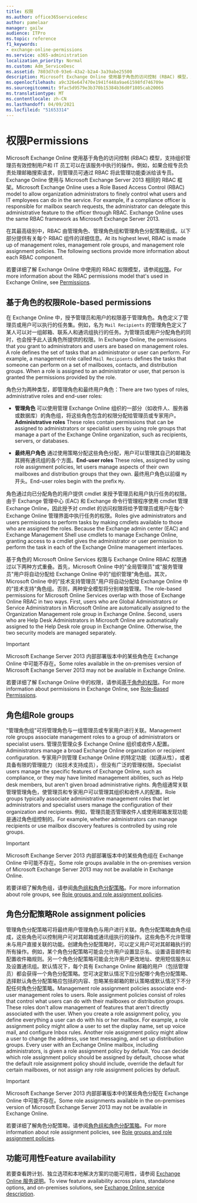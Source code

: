 ```yaml
---
title: 权限
ms.author: office365servicedesc
author: pamelaar
manager: gailw
audience: ITPro
ms.topic: reference
f1_keywords:
- exchange-online-permissions
ms.service: o365-administration
localization_priority: Normal
ms.custom: Adm_ServiceDesc
ms.assetid: 7803d7c0-93e6-43a2-b2a4-3a39abe25500
description: Microsoft Exchange Online 使用基于角色的访问控制 (RBAC) 模型，支持组织管理员有效控制用户和 IT 员工可以在该服务中执行的操作。例如，如果合规专员负责处理邮箱搜索请求，则管理员可通过 RBAC 将此管理功能委派给该专员。Exchange Online 使用与 Microsoft Exchange Server 2013 相同的 RBAC 框架。
ms.openlocfilehash: a9c326e647470e1941f448a9ae61598fd746709e
ms.sourcegitcommit: 9fac5d9579e3b370b15384b36d0f1805cab20065
ms.translationtype: MT
ms.contentlocale: zh-CN
ms.lasthandoff: 04/09/2021
ms.locfileid: "51653314"
---
```

# <a name="permissions"></a><span data-ttu-id="aff67-105">权限</span><span class="sxs-lookup"><span data-stu-id="aff67-105">Permissions</span></span>

<span data-ttu-id="aff67-p102">Microsoft Exchange Online 使用基于角色的访问控制 (RBAC) 模型，支持组织管理员有效控制用户和 IT 员工可以在该服务中执行的操作。例如，如果合规专员负责处理邮箱搜索请求，则管理员可通过 RBAC 将此管理功能委派给该专员。Exchange Online 使用与 Microsoft Exchange Server 2013 相同的 RBAC 框架。</span><span class="sxs-lookup"><span data-stu-id="aff67-p102">Microsoft Exchange Online uses a Role Based Access Control (RBAC) model to allow organization administrators to finely control what users and IT employees can do in the service. For example, if a compliance officer is responsible for mailbox search requests, the administrator can delegate this administrative feature to the officer through RBAC. Exchange Online uses the same RBAC framework as Microsoft Exchange Server 2013.</span></span> 
  
<span data-ttu-id="aff67-p103">在其最高级别中，RBAC 由管理角色、管理角色组和管理角色分配策略组成。以下部分提供有关每个 RBAC 组件的详细信息。</span><span class="sxs-lookup"><span data-stu-id="aff67-p103">At its highest level, RBAC is made up of management roles, management role groups, and management role assignment policies. The following sections provide more information about each RBAC component.</span></span>
  
<span data-ttu-id="aff67-111">若要详细了解 Exchange Online 中使用的 RBAC 权限模型，请参阅[权限](/exchange/permissions-exchange-2013-help)。</span><span class="sxs-lookup"><span data-stu-id="aff67-111">For more information about the RBAC permissions model that's used in Exchange Online, see [Permissions](/exchange/permissions-exchange-2013-help).</span></span>
  
## <a name="role-based-permissions"></a><span data-ttu-id="aff67-112">基于角色的权限</span><span class="sxs-lookup"><span data-stu-id="aff67-112">Role-based permissions</span></span>

<span data-ttu-id="aff67-p104">在 Exchange Online 中，授予管理员和用户的权限基于管理角色。角色定义了管理员或用户可以执行的任务集。例如，名为  `Mail Recipients` 的管理角色定义了某人可以对一组邮箱、联系人和通讯组执行的任务。为管理员或用户分配角色的同时，也会授予此人该角色所提供的权限。</span><span class="sxs-lookup"><span data-stu-id="aff67-p104">In Exchange Online, the permissions that you grant to administrators and users are based on management roles. A role defines the set of tasks that an administrator or user can perform. For example, a management role called  `Mail Recipients` defines the tasks that someone can perform on a set of mailboxes, contacts, and distribution groups. When a role is assigned to an administrator or user, that person is granted the permissions provided by the role.</span></span> 
  
<span data-ttu-id="aff67-117">角色分为两种类型，即管理角色和最终用户角色：</span><span class="sxs-lookup"><span data-stu-id="aff67-117">There are two types of roles, administrative roles and end-user roles:</span></span>
  
- <span data-ttu-id="aff67-118">**管理角色** 可以使用管理 Exchange Online 组织的一部分（如收件人、服务器或数据库）的角色组，将这些角色包含的权限分配给管理员或专家用户。</span><span class="sxs-lookup"><span data-stu-id="aff67-118">**Administrative roles** These roles contain permissions that can be assigned to administrators or specialist users by using role groups that manage a part of the Exchange Online organization, such as recipients, servers, or databases.</span></span> 
    
- <span data-ttu-id="aff67-119">**最终用户角色** 通过使用策略分配这些角色分配，用户可以管理其自己的邮箱及其拥有通讯组的各个方面。</span><span class="sxs-lookup"><span data-stu-id="aff67-119">**End-user roles** These roles, assigned by using role assignment policies, let users manage aspects of their own mailboxes and distribution groups that they own.</span></span> <span data-ttu-id="aff67-120">最终用户角色以前缀  `My` 开头。</span><span class="sxs-lookup"><span data-stu-id="aff67-120">End-user roles begin with the prefix  `My`.</span></span>
    
<span data-ttu-id="aff67-p106">角色通过向已分配角色的用户提供 cmdlet 来授予管理员和用户执行任务的权限。由于 Exchange 管理中心 (EAC) 和 Exchange 命令行管理程序使用 cmdlet 管理 Exchange Online，因此授予对 cmdlet 的访问权限将给予管理员或用户在每个 Exchange Online 管理界面中执行任务的权限。</span><span class="sxs-lookup"><span data-stu-id="aff67-p106">Roles give administrators and users permissions to perform tasks by making cmdlets available to those who are assigned the roles. Because the Exchange admin center (EAC) and Exchange Management Shell use cmdlets to manage Exchange Online, granting access to a cmdlet gives the administrator or user permission to perform the task in each of the Exchange Online management interfaces.</span></span>
  
<span data-ttu-id="aff67-p107">基于角色的 Microsoft Online Services 权限与 Exchange Online RBAC 权限通过以下两种方式重叠。首先，Microsoft Online 中的"全局管理员"或"服务管理员"用户将自动分配给 Exchange Online 中的"组织管理"角色组。其次，Microsoft Online 中的"技术支持管理员"用户将自动分配给 Exchange Online 中的"技术支持"角色组。否则，两种安全模型将分别单独管理。</span><span class="sxs-lookup"><span data-stu-id="aff67-p107">The role-based permissions for Microsoft Online Services overlap with those of Exchange Online RBAC in two ways. First, users who are Global Administrators or Service Administrators in Microsoft Online are automatically assigned to the Organization Management role group in Exchange Online. Second, users who are Help Desk Administrators in Microsoft Online are automatically assigned to the Help Desk role group in Exchange Online. Otherwise, the two security models are managed separately.</span></span>
  
> [!IMPORTANT]
> <span data-ttu-id="aff67-127">Microsoft Exchange Server 2013 内部部署版本中的某些角色在 Exchange Online 中可能不存在。</span><span class="sxs-lookup"><span data-stu-id="aff67-127">Some roles available in the on-premises version of Microsoft Exchange Server 2013 may not be available in Exchange Online.</span></span> 
  
<span data-ttu-id="aff67-128">若要详细了解 Exchange Online 中的权限，请参阅[基于角色的权限](/exchange/permissions-exchange-2013-help)。</span><span class="sxs-lookup"><span data-stu-id="aff67-128">For more information about permissions in Exchange Online, see [Role-Based Permissions](/exchange/permissions-exchange-2013-help).</span></span>
  
## <a name="role-groups"></a><span data-ttu-id="aff67-129">角色组</span><span class="sxs-lookup"><span data-stu-id="aff67-129">Role groups</span></span>

<span data-ttu-id="aff67-130">"管理角色组"可将管理角色与一组管理员或专家用户进行关联。</span><span class="sxs-lookup"><span data-stu-id="aff67-130">Management role groups associate management roles to a group of administrators or specialist users.</span></span> <span data-ttu-id="aff67-131">管理员管理众多 Exchange Online 组织或收件人配置。</span><span class="sxs-lookup"><span data-stu-id="aff67-131">Administrators manage a broad Exchange Online organization or recipient configuration.</span></span> <span data-ttu-id="aff67-132">专家用户则管理 Exchange Online 的特定功能（如遵从性），或者具备有限的管理能力（如技术支持成员），但没有广泛的管理权限。</span><span class="sxs-lookup"><span data-stu-id="aff67-132">Specialist users manage the specific features of Exchange Online, such as compliance, or they may have limited management abilities, such as Help desk members, but aren't given broad administrative rights.</span></span> <span data-ttu-id="aff67-133">角色组通常关联管理管理角色，使管理员和专家用户可以管理其组织和收件人的配置。</span><span class="sxs-lookup"><span data-stu-id="aff67-133">Role groups typically associate administrative management roles that let administrators and specialist users manage the configuration of their organization and recipients.</span></span> <span data-ttu-id="aff67-134">例如，管理员能否管理收件人或使用邮箱发现功能是通过角色组控制的。</span><span class="sxs-lookup"><span data-stu-id="aff67-134">For example, whether administrators can manage recipients or use mailbox discovery features is controlled by using role groups.</span></span> 
  
> [!IMPORTANT]
> <span data-ttu-id="aff67-135">Microsoft Exchange Server 2013 内部部署版本中的某些角色组在 Exchange Online 中可能不存在。</span><span class="sxs-lookup"><span data-stu-id="aff67-135">Some role groups available in the on-premises version of Microsoft Exchange Server 2013 may not be available in Exchange Online.</span></span> 
  
<span data-ttu-id="aff67-136">若要详细了解角色组，请参阅[角色组和角色分配策略](/exchange/permissions-exchange-2013-help)。</span><span class="sxs-lookup"><span data-stu-id="aff67-136">For more information about role groups, see [Role groups and role assignment policies](/exchange/permissions-exchange-2013-help).</span></span>
  
## <a name="role-assignment-policies"></a><span data-ttu-id="aff67-137">角色分配策略</span><span class="sxs-lookup"><span data-stu-id="aff67-137">Role assignment policies</span></span>

<span data-ttu-id="aff67-p109">管理角色分配策略可将最终用户管理角色与用户进行关联。角色分配策略由角色组成，这些角色可以控制用户可对其邮箱或通讯组执行的操作。这些角色不允许管理未与用户直接关联的功能。创建角色分配策略时，可以定义用户可对其邮箱执行的所有操作。例如，某个角色分配策略可能会允许用户设置显示名、设置语音邮件和配置收件箱规则。另一个角色分配策略可能会允许用户更改地址、使用短信服务以及设置通讯组。默认情况下，每个具有 Exchange Online 邮箱的用户（包括管理员）都会获得一个角色分配策略。您可决定默认情况下应分配哪个角色分配策略、选择默认角色分配策略应包括的内容、忽略某些邮箱的默认策略或默认情况下不分配任何角色分配策略。</span><span class="sxs-lookup"><span data-stu-id="aff67-p109">Management role assignment policies associate end-user management roles to users. Role assignment policies consist of roles that control what users can do with their mailboxes or distribution groups. These roles don't allow management of features that aren't directly associated with the user. When you create a role assignment policy, you define everything a user can do with his or her mailbox. For example, a role assignment policy might allow a user to set the display name, set up voice mail, and configure Inbox rules. Another role assignment policy might allow a user to change the address, use text messaging, and set up distribution groups. Every user with an Exchange Online mailbox, including administrators, is given a role assignment policy by default. You can decide which role assignment policy should be assigned by default, choose what the default role assignment policy should include, override the default for certain mailboxes, or not assign any role assignment policies by default.</span></span>
  
> [!IMPORTANT]
> <span data-ttu-id="aff67-146">Microsoft Exchange Server 2013 内部部署版本中的某些角色分配在 Exchange Online 中可能不存在。</span><span class="sxs-lookup"><span data-stu-id="aff67-146">Some role assignments available in the on-premises version of Microsoft Exchange Server 2013 may not be available in Exchange Online.</span></span> 
  
<span data-ttu-id="aff67-147">若要详细了解角色分配策略，请参阅[角色组和角色分配策略](/exchange/permissions-exchange-2013-help)。</span><span class="sxs-lookup"><span data-stu-id="aff67-147">For more information about role assignment policies, see [Role groups and role assignment policies](/exchange/permissions-exchange-2013-help).</span></span>
  
## <a name="feature-availability"></a><span data-ttu-id="aff67-148">功能可用性</span><span class="sxs-lookup"><span data-stu-id="aff67-148">Feature availability</span></span>

<span data-ttu-id="aff67-149">若要查看跨计划、独立选项和本地解决方案的功能可用性，请参阅 [Exchange Online 服务说明](exchange-online-service-description.md)。</span><span class="sxs-lookup"><span data-stu-id="aff67-149">To view feature availability across plans, standalone options, and on-premises solutions, see [Exchange Online service description](exchange-online-service-description.md).</span></span>
